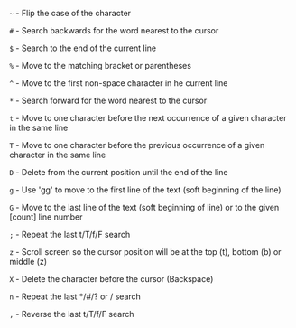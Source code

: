`~` - Flip the case of the character

`#` - Search backwards for the word nearest to the cursor

`$` - Search to the end of the current line

`%` - Move to the matching bracket or parentheses

`^` - Move to the first non-space character in he current line

`*` - Search forward for the word nearest to the cursor

`t` - Move to one character before the next occurrence  of a given character in the same line

`T` - Move to one character before the previous occurrence of a given character in the same line

`D` - Delete from the current position until the end of the line

`g` - Use 'gg' to move to the first line of the text (soft beginning of the line)

`G` - Move to the last line of the text (soft beginning of line) or to the given \[count] line number

`;` - Repeat the last t/T/f/F search

`z` - Scroll screen so the cursor position will be at the top (t), bottom (b) or middle (z)

`X` - Delete the character before the cursor (Backspace)

`n` - Repeat the last \*/#/? or / search

`,` - Reverse the last t/T/f/F search


